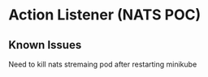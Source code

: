 # Action Listener (NATS POC)

## Known Issues

Need to kill nats stremaing pod after restarting minikube 

